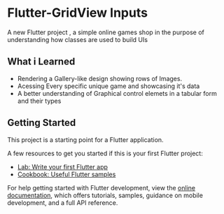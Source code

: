 # Flutter-GridView Inputs

A new Flutter project , a simple online games shop in the purpose of understanding how classes are used to build UIs


## What i Learned 
* Rendering a Gallery-like design showing rows of Images.
* Acessing Every specific unique game and showcasing it's data
* A better understanding of Graphical control elemets in a tabular form and their types 

## Getting Started

This project is a starting point for a Flutter application.

A few resources to get you started if this is your first Flutter project:

- [Lab: Write your first Flutter app](https://docs.flutter.dev/get-started/codelab)
- [Cookbook: Useful Flutter samples](https://docs.flutter.dev/cookbook)

For help getting started with Flutter development, view the
[online documentation](https://docs.flutter.dev/), which offers tutorials,
samples, guidance on mobile development, and a full API reference.


